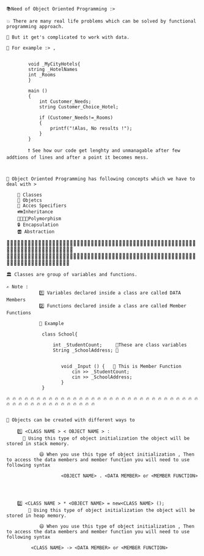     📚Need of Object Oriented Programming :>

    💥 There are many real life problems which can be solved by functional  programming approach.

    🚁 But it get's complicated to work with data.

    🎀 For example :> ,

            
            void _MyCityHotels{
            string _HotelNames
            int _Rooms
            }

            main ()
            {
                int Customer_Needs;
                string Customer_Choice_Hotel;

                if (Customer_Needs!=_Rooms)
                {
                    printf("!Alas, No results !");
                }
            }

            ❗ See how our code get lenghty and unmanagable after few addtions of lines and after a point it becomes mess.



    🧰 Object Oriented Programming has following concepts which we have to deal with >

        📗 Classes 
        📃 Objetcs
        🏓 Acces Specifiers
        👪Inheritance
        👩‍👩‍👦‍👦Polymorphism
        🔒 Encapsulation
        🆎 Abstraction

🎄🎄🎄🎄🎄🎄🎄🎄🎄🎄🎄🎄🎄🎄🎄🎄🎄🎄🎄🎄🎄🎄🎄🎄🎄🎄🎄🎄🎄🎄🎄🎄🎄🎄🎄🎄🎄🎄🎄🎄🎄🎄🎄🎄🎄🎄🎄🎄🎄🎄🎄🎄🎄🎄🎄🎄🎄🎄🎄🎄🎄🎄🎄🎄🎄🎄🎄🎄🎄🎄🎄🎄🎄                     
🎈🎈🎈🎈🎈🎈🎈🎈🎈🎈🎈🎈🎈🎈🎈🎈🎈🎈🎈🎈🎈🎈🎈🎈🎈🎈🎈🎈🎈🎈🎈🎈🎈🎈🎈🎈🎈🎈🎈🎈🎈🎈🎈🎈🎈🎈🎈🎈🎈🎈🎈🎈🎈🎈🎈🎈🎈🎈🎈🎈🎈🎈🎈🎈🎈🎈🎈🎈🎈🎈🎈🎈



    🏛️ Classes are group of variables and functions.

    ✍ Note :
                1️⃣ Variables declared inside a class are called DATA Members
                2️⃣ Functions declared inside a class are called Member Functions

                📛 Example

                 class School{

                     int _StudentCount;     🍞These are class variables
                     String _SchoolAddress; 🍞


                        void _Input () {   🏹 This is Member Function
                            cin >> _StudentCount;
                            cin >> _SchoolAddress;
                        }
                 }

    🔥 🔥 🔥 🔥 🔥 🔥 🔥 🔥 🔥 🔥 🔥 🔥 🔥 🔥 🔥 🔥 🔥 🔥 🔥 🔥 🔥 🔥 🔥 🔥 🔥 🔥 🔥 🔥 🔥 🔥 🔥 🔥 🔥 🔥 🔥 🔥 🔥 🔥 🔥 🔥 🔥 🔥 🔥 🔥 🔥 🔥 🔥 


    🧨 Objects can be created with different ways to
        
        1️⃣ <CLASS NAME > < OBJECT NAME > :
          🍊 Using this type of object initialization the object will be stored in stack memory.

                😄 When you use this type of object initialization , Then to access the data members and member function you will need to use following syntax 

                        <OBJECT NAME> . <DATA MEMBER> or <MEMBER FUNCTION>



        
        2️⃣ <CLASS NAME > * <OBJECT NAME> = new<CLASS NAME> ();
            🍎 Using this type of object initialization the object will be stored in heap memory.

                😄 When you use this type of object initialization , Then to access the data members and member function you will need to use following syntax 

             <CLASS NAME> -> <DATA MEMBER> or <MEMBER FUNCTION>


    